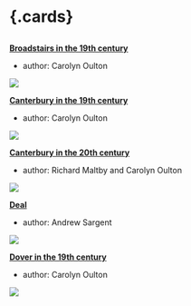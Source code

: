 <param ve-config 
       title="Places A-H"
       banner="/images/banners/19c.jpg"
       layout="index">

# {.cards}

##

**[Broadstairs in the 19th century](/dickens/broadstairs-19th-century/)**

- author: Carolyn Oulton

![](https://iiif.juncture-digital.org/thumbnail?url=https://stor.artstor.org/stor/09e1b362-e980-44dd-947b-801070eb499e)

**[Canterbury in the 19th century](/19c/19c-canterbury/)**

- author: Carolyn Oulton

![](https://iiif.juncture-digital.org/thumbnail?url=https://stor.artstor.org/stor/fb97b8a2-50de-4cae-b35b-7aedb06de42b)

**[Canterbury in the 20th century](/canterbury/20c-canterbury-home/)**

- author: Richard Maltby and Carolyn Oulton

![](https://iiif.juncture-digital.org/thumbnail?url=https://stor.artstor.org/stor/fb97b8a2-50de-4cae-b35b-7aedb06de42b)


**[Deal](/seascape/deal/)**

- author: Andrew Sargent

![](https://iiif.juncture-digital.org/thumbnail?url=https://stor.artstor.org/stor/551e553e-279c-4516-bd54-4d5b78366bce)

**[Dover in the 19th century](/19c/19c-dover/)**

- author: Carolyn Oulton

![](https://iiif.juncture-digital.org/thumbnail?url=https://stor.artstor.org/stor/f9da5877-5856-47f5-8469-84de059a2536)


